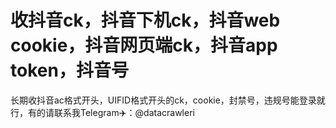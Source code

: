 # 收抖音ck，抖音下机ck，抖音web cookie，抖音网页端ck，抖音app token，抖音号
长期收抖音ac格式开头，UIFID格式开头的ck，cookie，封禁号，违规号能登录就行，有的请联系我Telegram✈️：@datacrawleri
